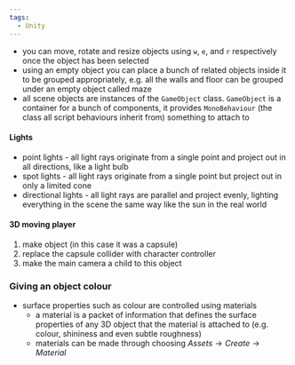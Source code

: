 ```yaml
---
tags:
  - Unity
---
```

- you can move, rotate and resize objects using `w`, `e`, and `r` respectively once the object has been selected
- using an empty object you can place a bunch of related objects inside it to be grouped appropriately, e.g. all the walls and floor can be grouped under an empty object called maze
- all scene objects are instances of the `GameObject` class. `GameObject` is a container for a bunch of components, it provides `MonoBehaviour` (the class all script behaviours inherit from) something to attach to
#### Lights
- point lights - all light rays originate from a single point and project out in all directions, like a light bulb
- spot lights - all light rays originate from a single point but project out in only a limited cone
- directional lights - all light rays are parallel and project evenly, lighting everything in the scene the same way like the sun in the real world
#### 3D moving player
1. make object (in this case it was a capsule)
2. replace the capsule collider with character controller
3. make the main camera a child to this object

### Giving an object colour
- surface properties such as colour are controlled using materials
	- a material is a packet of information that defines the surface properties of any 3D object that the material is attached to (e.g. colour, shininess and even subtle roughness)
	- materials can be made through choosing $Assets \rightarrow Create \rightarrow Material$ 
